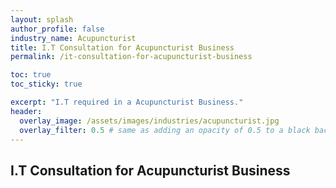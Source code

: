 ```yaml
---
layout: splash 
author_profile: false 
industry_name: Acupuncturist
title: I.T Consultation for Acupuncturist Business
permalink: /it-consultation-for-acupuncturist-business

toc: true
toc_sticky: true

excerpt: "I.T required in a Acupuncturist Business."
header:
  overlay_image: /assets/images/industries/acupuncturist.jpg
  overlay_filter: 0.5 # same as adding an opacity of 0.5 to a black background
---
```


## I.T Consultation for Acupuncturist Business